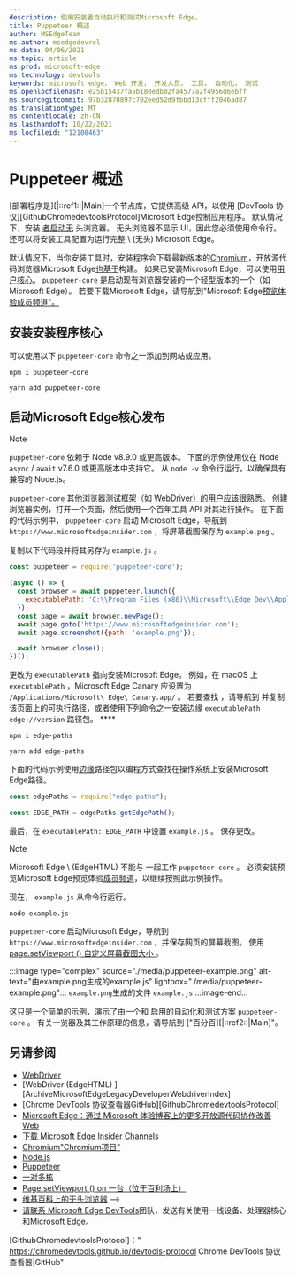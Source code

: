 ```yaml
---
description: 使用安装者自动执行和测试Microsoft Edge。
title: Puppeteer 概述
author: MSEdgeTeam
ms.author: msedgedevrel
ms.date: 04/06/2021
ms.topic: article
ms.prod: microsoft-edge
ms.technology: devtools
keywords: microsoft edge， Web 开发， 开发人员， 工具， 自动化， 测试
ms.openlocfilehash: e25b15437fa5b180edb02fa4577a2f4956d6ebff
ms.sourcegitcommit: 97b32870897c702eed52d9fbbd13cfff2046ad87
ms.translationtype: MT
ms.contentlocale: zh-CN
ms.lasthandoff: 10/22/2021
ms.locfileid: "12108463"
---
```

# <a name="puppeteer-overview"></a>Puppeteer 概述

[部署程序是][|::ref1::|Main]一个[][NodejsMain]节点库，它提供高级 API，以使用 [DevTools 协议][GithubChromedevtoolsProtocol]Microsoft Edge控制应用程序。  默认情况下，安装 [者启动无][WikiHeadlessBrowser] 头浏览器。  无头浏览器不显示 UI，因此您必须使用命令行。  还可以将安装工具配置为运行完整 \ (无头\) Microsoft Edge。

默认情况下，当你安装工具时，安装程序会下载最新版本的[Chromium][ChromiumHome]，开放源代码浏览器Microsoft Edge[也基于][MicrosoftBlogsWindowsExperience20181206]构建。  如果已安装Microsoft Edge，可以使用[用户核心][PuppeteerApivscore]。  `puppeteer-core` 是启动现有浏览器安装的一个轻型版本的一个（如 Microsoft Edge）。  若要下载Microsoft Edge，请导航到"Microsoft Edge[预览体验成员频道"。][MicrosoftedgeinsiderDownload]

## <a name="installing-puppeteer-core"></a>安装安装程序核心

可以使用以下 `puppeteer-core` 命令之一添加到网站或应用。

```shell
npm i puppeteer-core
```

```shell
yarn add puppeteer-core
```

## <a name="launch-microsoft-edge-with-puppeteer-core"></a>启动Microsoft Edge核心发布

> [!NOTE]
> `puppeteer-core` 依赖于 Node v8.9.0 或更高版本。  下面的示例使用仅在 Node `async` / `await` v7.6.0 或更高版本中支持它。  从 `node -v` 命令行运行，以确保具有兼容的 Node.js。

`puppeteer-core` 其他浏览器测试框架（如 [WebDriver）的用户应该很熟悉][WebdriverChromiumMain]。  创建浏览器实例，打开一个页面，然后使用一个百年工具 API 对其进行操作。  在下面的代码示例中， `puppeteer-core` 启动 Microsoft Edge，导航到 `https://www.microsoftedgeinsider.com` ，将屏幕截图保存为 `example.png` 。

复制以下代码段并将其另存为 `example.js` 。

```javascript
const puppeteer = require('puppeteer-core');

(async () => {
  const browser = await puppeteer.launch({
    executablePath: 'C:\\Program Files (x86)\\Microsoft\\Edge Dev\\Application\\msedge.exe'
  });
  const page = await browser.newPage();
  await page.goto('https://www.microsoftedgeinsider.com');
  await page.screenshot({path: 'example.png'});

  await browser.close();
})();
```

更改为 `executablePath` 指向安装Microsoft Edge。  例如，在 macOS 上 `executablePath` ，Microsoft Edge Canary 应设置为 `/Applications/Microsoft\ Edge\ Canary.app/` 。  若要查找 ，请导航到 并复制该页面上的可执行路径，或者使用下列命令之一安装边缘 `executablePath` `edge://version` 路径包。 **** [][npmEdgePaths]

```shell
npm i edge-paths
```

```shell
yarn add edge-paths
```

下面的代码示例使用[边缘][npmEdgePaths]路径包以编程方式查找在操作系统上安装Microsoft Edge路径。

```javascript
const edgePaths = require("edge-paths");

const EDGE_PATH = edgePaths.getEdgePath();
```

最后，在 `executablePath: EDGE_PATH` 中设置 `example.js` 。  保存更改。

> [!NOTE]
> Microsoft Edge \ (EdgeHTML\) 不能与 一起工作 `puppeteer-core` 。  必须安装预览Microsoft Edge预览体验[成员频道][MicrosoftedgeinsiderDownload]，以继续按照此示例操作。

现在， `example.js` 从命令行运行。

```shell
node example.js
```

`puppeteer-core` 启动Microsoft Edge，导航到 `https://www.microsoftedgeinsider.com` ，并保存网页的屏幕截图。  使用 [page.setViewport () 自定义屏幕截图大小 ][PuppeteerApipagesetviewport]。

:::image type="complex" source="./media/puppeteer-example.png" alt-text="由example.png生成的example.js" lightbox="./media/puppeteer-example.png":::
   `example.png`生成的文件 `example.js`
:::image-end:::

这只是一个简单的示例，演示了由一个和 启用的自动化和测试方案 `puppeteer-core` 。  有关一览器及其工作原理的信息，请导航到 ["百分百][|::ref2::|Main]"。


<!-- ====================================================================== -->
## <a name="see-also"></a>另请参阅

*   [WebDriver][WebdriverChromiumMain]
*   [WebDriver (EdgeHTML) ][ArchiveMicrosoftEdgeLegacyDeveloperWebdriverIndex]
*   [Chrome DevTools 协议查看器GitHub][GithubChromedevtoolsProtocol]
*   [Microsoft Edge：通过 Microsoft 体验博客上的更多开放源代码协作改善 Web][MicrosoftBlogsWindowsExperience20181206]
*   [下载 Microsoft Edge Insider Channels][MicrosoftedgeinsiderDownload]
*   [Chromium"Chromium项目"][ChromiumHome]
*   [Node.js][NodejsMain]
*   [Puppeteer][PuppeteerMain]
*   [一对多核][PuppeteerApivscore]
*   [Page.setViewport () on 一台（位于百利场上）][PuppeteerApipagesetviewport]
*   [维基百科上的无头浏览器][WikiHeadlessBrowser]
-->
*  [请联系 Microsoft Edge DevTools](../devtools-guide-chromium/contact.md)团队，发送有关使用一线设备、处理器核心和Microsoft Edge。


<!-- ====================================================================== -->
<!-- links -->
[WebdriverChromiumMain]: ../webdriver-chromium/index.md "WebDriver |Microsoft Docs"
<!-- external links -->
<!--  [ArchiveMicrosoftEdgeLegacyDeveloperWebdriverIndex]: /archive/microsoft-edge/legacy/developer/webdriver/index "WebDriver (EdgeHTML) | Microsoft Docs"  -->
[GithubChromedevtoolsProtocol]：" https://chromedevtools.github.io/devtools-protocol Chrome DevTools 协议查看器|GitHub"

[MicrosoftBlogsWindowsExperience20181206]: https://blogs.windows.com/windowsexperience/2018/12/06/microsoft-edge-making-the-web-better-through-more-open-source-collaboration "Microsoft Edge：通过更多开放源代码协作网站改善|Microsoft 体验博客"

[MicrosoftedgeinsiderDownload]: https://www.microsoftedgeinsider.com/download "下载 Microsoft Edge 预览体验成员频道"

[ChromiumHome]: https://www.chromium.org/Home "Chromium |项目Chromium"

[NodejsMain]: https://nodejs.org "Node.js"

[npmEdgePaths]: https://www.npmjs.com/package/edge-paths "边缘路径|npm"

[PuppeteerMain]: https://pptr.dev "木工"
[PuppeteerApivscore]: https://pptr.dev/#?product=Puppeteer&version=v2.0.0&show=api-puppeteer-vs-puppeteer-core "一对多核|木工"
[PuppeteerApipagesetviewport]: https://pptr.dev/#?product=Puppeteer&version=v2.0.0&show=api-pagesetviewportviewport "page.setViewport (视口) |木工"

[TwitterIntentTweetEdgedevtools]: https://twitter.com/intent/tweet?text=@EdgeDevTools "@EdgeDevTools - 发布推文|Twitter"

[WikiHeadlessBrowser]: https://en.wikipedia.org/wiki/Headless_browser "无头浏览器|Wikipedia"

<!--  [ArchiveMicrosoftEdgeLegacyDeveloperWebdriverIndex]: /archive/microsoft-edge/legacy/developer/webdriver/index "WebDriver (EdgeHTML) | Microsoft Docs"  -->

